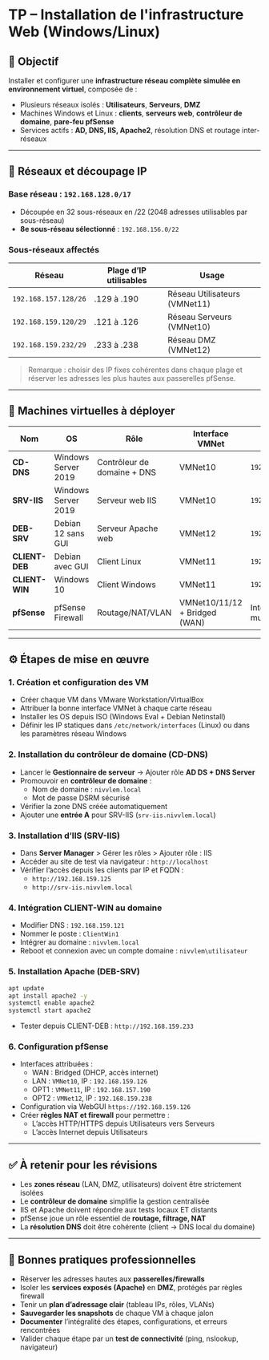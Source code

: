 # TP – Installation de l'infrastructure Web (Windows/Linux)

## 🧠 Objectif

Installer et configurer une **infrastructure réseau complète simulée en environnement virtuel**, composée de :

- Plusieurs réseaux isolés : **Utilisateurs**, **Serveurs**, **DMZ**
- Machines Windows et Linux : **clients**, **serveurs web**, **contrôleur de domaine**, **pare-feu pfSense**
- Services actifs : **AD, DNS, IIS, Apache2**, résolution DNS et routage inter-réseaux

---

## 🧾 Réseaux et découpage IP

### Base réseau : `192.168.128.0/17`

- Découpée en 32 sous-réseaux en /22 (2048 adresses utilisables par sous-réseau)
- **8e sous-réseau sélectionné** : `192.168.156.0/22`

### Sous-réseaux affectés

|Réseau|Plage d’IP utilisables|Usage|
|---|---|---|
|`192.168.157.128/26`|.129 à .190|Réseau Utilisateurs (VMNet11)|
|`192.168.159.120/29`|.121 à .126|Réseau Serveurs (VMNet10)|
|`192.168.159.232/29`|.233 à .238|Réseau DMZ (VMNet12)|

> Remarque : choisir des IP fixes cohérentes dans chaque plage et réserver les adresses les plus hautes aux passerelles pfSense.

---

## 🧱 Machines virtuelles à déployer

| Nom            | OS                  | Rôle                        | Interface VMNet               | IP statique          |
| -------------- | ------------------- | --------------------------- | ----------------------------- | -------------------- |
| **CD-DNS**     | Windows Server 2019 | Contrôleur de domaine + DNS | VMNet10                       | `192.168.159.121`    |
| **SRV-IIS**    | Windows Server 2019 | Serveur web IIS             | VMNet10                       | `192.168.159.125`    |
| **DEB-SRV**    | Debian 12 sans GUI  | Serveur Apache web          | VMNet12                       | `192.168.159.233`    |
| **CLIENT-DEB** | Debian avec GUI     | Client Linux                | VMNet11                       | `192.168.157.129`    |
| **CLIENT-WIN** | Windows 10          | Client Windows              | VMNet11                       | `192.168.157.130`    |
| **pfSense**    | pfSense Firewall    | Routage/NAT/VLAN            | VMNet10/11/12 + Bridged (WAN) | Interfaces multiples |

---

## ⚙️ Étapes de mise en œuvre

### 1. Création et configuration des VM

- Créer chaque VM dans VMware Workstation/VirtualBox
- Attribuer la bonne interface VMNet à chaque carte réseau
- Installer les OS depuis ISO (Windows Eval + Debian Netinstall)
- Définir les IP statiques dans `/etc/network/interfaces` (Linux) ou dans les paramètres réseau Windows

### 2. Installation du contrôleur de domaine (CD-DNS)

- Lancer le **Gestionnaire de serveur** → Ajouter rôle **AD DS + DNS Server**
- Promouvoir en **contrôleur de domaine** :
    - Nom de domaine : `nivvlem.local`
    - Mot de passe DSRM sécurisé
- Vérifier la zone DNS créée automatiquement
- Ajouter une **entrée A** pour SRV-IIS (`srv-iis.nivvlem.local`)

### 3. Installation d’IIS (SRV-IIS)

- Dans **Server Manager** > Gérer les rôles > Ajouter rôle : IIS
- Accéder au site de test via navigateur : `http://localhost`
- Vérifier l’accès depuis les clients par IP et FQDN :
    - `http://192.168.159.125`
    - `http://srv-iis.nivvlem.local`

### 4. Intégration CLIENT-WIN au domaine

- Modifier DNS : `192.168.159.121`
- Nommer le poste : `ClientWin1`
- Intégrer au domaine : `nivvlem.local`
- Reboot et connexion avec un compte domaine : `nivvlem\utilisateur`

### 5. Installation Apache (DEB-SRV)

```bash
apt update
apt install apache2 -y
systemctl enable apache2
systemctl start apache2
```

- Tester depuis CLIENT-DEB : `http://192.168.159.233`

### 6. Configuration pfSense

- Interfaces attribuées :
    - WAN : Bridged (DHCP, accès internet)
    - LAN : `VMNet10`, IP : `192.168.159.126`
    - OPT1 : `VMNet11`, IP : `192.168.157.190`
    - OPT2 : `VMNet12`, IP : `192.168.159.238`
- Configuration via WebGUI `https://192.168.159.126`
- Créer **règles NAT et firewall** pour permettre :
    - L’accès HTTP/HTTPS depuis Utilisateurs vers Serveurs
    - L’accès Internet depuis Utilisateurs

---

## ✅ À retenir pour les révisions

- Les **zones réseau** (LAN, DMZ, utilisateurs) doivent être strictement isolées
- Le **contrôleur de domaine** simplifie la gestion centralisée
- IIS et Apache doivent répondre aux tests locaux ET distants
- pfSense joue un rôle essentiel de **routage, filtrage, NAT**
- La **résolution DNS** doit être cohérente (client → DNS local du domaine)

---

## 📌 Bonnes pratiques professionnelles

- Réserver les adresses hautes aux **passerelles/firewalls**
- Isoler les **services exposés (Apache)** en **DMZ**, protégés par règles firewall
- Tenir un **plan d’adressage clair** (tableau IPs, rôles, VLANs)
- **Sauvegarder les snapshots** de chaque VM à chaque jalon
- **Documenter** l’intégralité des étapes, configurations, et erreurs rencontrées
- Valider chaque étape par un **test de connectivité** (ping, nslookup, navigateur)